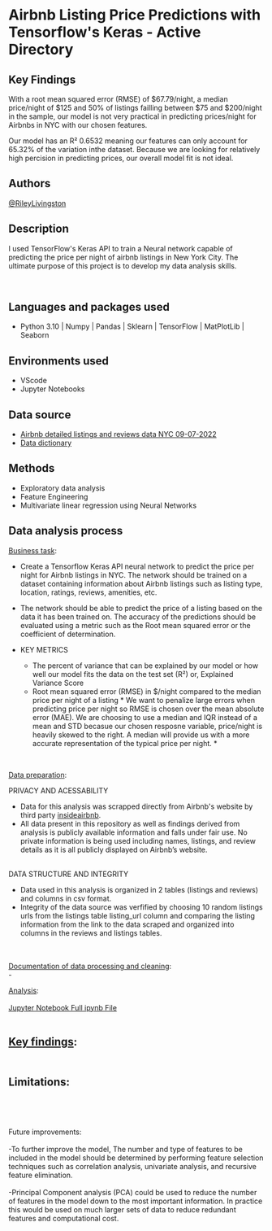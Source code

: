 <h1>Airbnb Listing Price Predictions with Tensorflow's Keras - Active Directory </h1>
<h2>Key Findings</h2>

With a root mean squared error (RMSE) of $67.79/night, a median price/night of $125 and 50% of listings failling between $75 and $200/night in the sample, our model is not very practical in predicting prices/night for Airbnbs in NYC with our chosen features. 

Our model has an R² 0.6532 meaning our features can only account for 65.32% of the variation inthe dataset. Because we are looking for relatively high percision in predicting prices, our overall model fit is not ideal.
 


<h2>Authors</h2>

<a href="https://github.com/Riley-livingston"> @RileyLivingston</a>

<h2>Description</h2>

 I used TensorFlow's Keras API to train a Neural network capable of predicting the price per night of airbnb listings in New York City. The ultimate purpose of this project is to develop my data analysis skills.

<br />

<h2>Languages and packages used</h2>

- Python 3.10 | Numpy | Pandas | Sklearn | TensorFlow | MatPlotLib | Seaborn
  

<h2>Environments used </h2>

- VScode
- Jupyter Notebooks

<h2>Data source</h2>

- <a href="https://drive.google.com/drive/folders/1Q2yFaDajfJ6hALKMCmrQbHnFhsti44bO?usp=sharing"> Airbnb detailed listings and reviews data NYC 09-07-2022</a>
- <a href="https://docs.google.com/spreadsheets/d/1iWCNJcSutYqpULSQHlNyGInUvHg2BoUGoNRIGa6Szc4/edit#gid=1322284596"> Data dictionary</a>

<h2>Methods</h2>

- Exploratory data analysis
- Feature Engineering
- Multivariate linear regression using Neural Networks

<h2>Data analysis process</h2>

<p align="left">
 <u>Business task</u>:
 
  - Create a Tensorflow Keras API neural network to predict the price per night for Airbnb listings in NYC. The network should be trained on a dataset containing information about Airbnb listings such as listing type, location, ratings, reviews, amenities, etc. 
  
  - The network should be able to predict the price of a listing based on the data it has been trained on. The accuracy of the predictions should be evaluated using a metric such as the Root mean squared error or the coefficient of determination.
 
  - KEY METRICS
    - The percent of variance that can be explained by our model or how well our model fits the data on the test set (R²) or, Explained Variance Score
    - Root mean squared error (RMSE) in $/night compared to the median price per night of a listing * We want to penalize large errors when predicting price per night so RMSE is chosen over the mean absolute error (MAE). We are choosing to use a median and IQR instead of a mean and STD becasue our chosen resposne variable, price/night is heavily skewed to the right. A median will provide us with a more accurate representation of the typical price per night. * 
 
<br />
<p align="left">
 <u>Data preparation</u>: 
 
  PRIVACY AND ACESSABILITY
 
   - Data for this analysis was scrapped directly from Airbnb's website by third party <a href="https://insideairbnb.com"> insideairbnb</a>.
   - All data present in this repository as well as findings derived from analysis is publicly available information and falls under fair use. No private         information is being used including names, listings, and review details as it is all publicly displayed on Airbnb’s website.
   
 <br/>
  DATA STRUCTURE AND INTEGRITY
 
   - Data used in this analysis is organized in 2 tables (listings and reviews) and columns in csv format. 
   - Integrity of the data source was verfified by choosing 10 random listings urls from the listings table listing_url column and comparing the listing information from the link to the data scraped and organized into columns in the reviews and listings tables.

 
<br />
<br />
<u>Documentation of data processing and cleaning</u>: <br/>
  - 
 <br />
 
<u>Analysis</u>:  
  <br />
  <a href="https://github.com/Riley-livingston/Airbnb-Listings-Analysis-for-Cleaning-Services-v2/blob/main/airbnb_analysis_for_cleaning_services_v2.ipynb"> Jupyter Notebook Full ipynb File </a>
  <br />
  <br />
 
<u>Key findings</u>:
<br />
<br />
  -
  
Limitations:
 <br />
 <br />
  -
<br/>
<br/>
 Future improvements:
<br/>
<br/>
-To further improve the model, The number and type of features to be included in the model should be determined by performing feature selection techniques such as correlation analysis, univariate analysis, and recursive feature elimination.
<br />
<br />
-Principal Component analysis (PCA) could be used to reduce the number of features in the model down to the most important information. In practice this would be used on much larger sets of data to reduce redundant features and computational cost.
